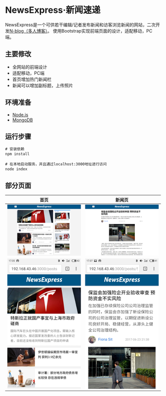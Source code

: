 # NewsExpress·新闻速递
NewsExpress是一个可供若干编辑/记者发布新闻和访客浏览新闻的网站，二次开发[N-blog（多人博客）](https://github.com/nswbmw/N-blog)。 使用Bootstrap实现前端页面的设计，适配移动，PC端。

## 主要修改
* 全网站的前端设计
* 适配移动，PC端
* 首页增加热门新闻栏
* 新闻可以增加副标题，上传照片

## 环境准备
* [Node.js](https://github.com/nswbmw/N-blog/blob/master/book/1.1%20Node.js%20%E7%9A%84%E5%AE%89%E8%A3%85%E4%B8%8E%E4%BD%BF%E7%94%A8.md) 
* [MongoDB](https://github.com/nswbmw/N-blog/blob/master/book/1.2%20MongoDB%20%E7%9A%84%E5%AE%89%E8%A3%85%E4%B8%8E%E4%BD%BF%E7%94%A8.md) 

## 运行步骤
``` 
# 安装依赖
npm install

# 在本地启动服务，并且通过localhost:3000地址进行访问
node index

```

## 部分页面
首页 | 新闻页
------|------
![](./public/img/1.png) | ![](./public/img/2.png) 
![](./public/img/3.jpg) | ![](./public/img/4.jpg)
